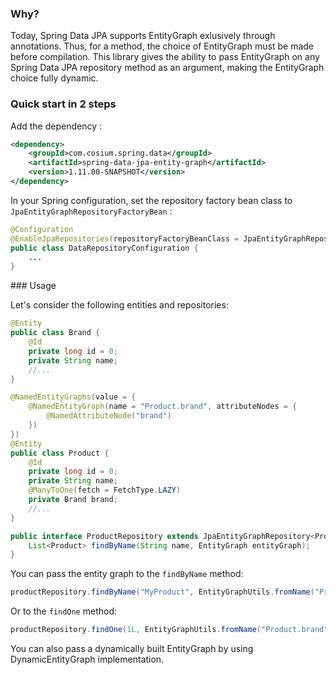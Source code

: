 ### Why?

Today, Spring Data JPA supports EntityGraph exlusively through annotations.
Thus, for a method, the choice of EntityGraph must be made before compilation.
This library gives the ability to pass EntityGraph on any Spring Data JPA repository method as an argument, making the EntityGraph choice fully dynamic.

### Quick start in 2 steps

Add the dependency :

```xml
<dependency>
    <groupId>com.cosium.spring.data</groupId>
    <artifactId>spring-data-jpa-entity-graph</artifactId>
    <version>1.11.00-SNAPSHOT</version>
</dependency>
```

In your Spring configuration, set the repository factory bean class to `JpaEntityGraphRepositoryFactoryBean` :

```java
@Configuration
@EnableJpaRepositories(repositoryFactoryBeanClass = JpaEntityGraphRepositoryFactoryBean.class)
public class DataRepositoryConfiguration {
    ...
}
```

### Usage

Let's consider the following entities and repositories:
```java
@Entity
public class Brand {
    @Id
    private long id = 0;
    private String name;
    //...
}
```
```java
@NamedEntityGraphs(value = {
    @NamedEntityGraph(name = "Product.brand", attributeNodes = {
        @NamedAttributeNode("brand")
    })
})
@Entity
public class Product {
    @Id
    private long id = 0;
    private String name;
    @ManyToOne(fetch = FetchType.LAZY)
    private Brand brand;
    //...
}	
```
```java
public interface ProductRepository extends JpaEntityGraphRepository<Product, Long> {
    List<Product> findByName(String name, EntityGraph entityGraph);
}
```

You can pass the entity graph to the `findByName` method:
```java
productRepository.findByName("MyProduct", EntityGraphUtils.fromName("Product.brand");
```

Or to the `findOne` method:
```java
productRepository.findOne(1L, EntityGraphUtils.fromName("Product.brand");
```

You can also pass a dynamically built EntityGraph by using DynamicEntityGraph implementation.